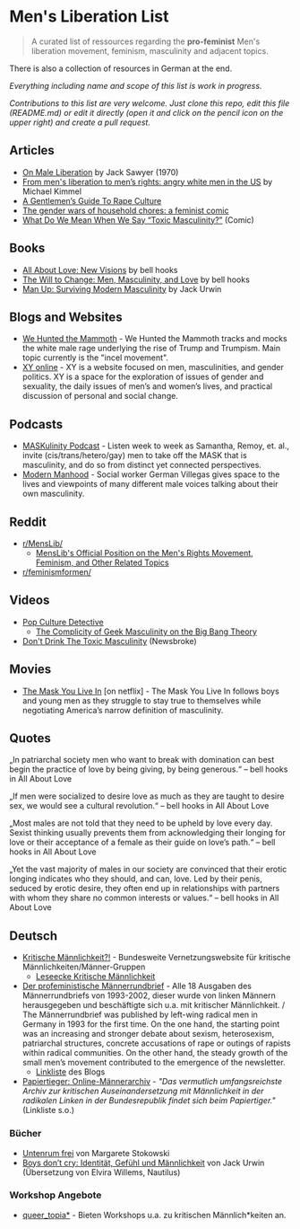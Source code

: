 # Men's Liberation List

> A curated list of ressources regarding the **pro-feminist** Men's liberation movement, feminism, masculinity and adjacent topics.

There is also a collection of resources in German at the end.

*Everything including name and scope of this list is work in progress.*

*Contributions to this list are very welcome. Just clone this repo, edit this file (README.md) or edit it directly (open it and click on the pencil icon on the upper right) and create a pull request.*

## Articles

* [On Male Liberation](https://www.academia.edu/33743560/On_Male_Liberation) by Jack Sawyer (1970)
* [From men's liberation to men’s rights: angry white men in the US](https://www.opendemocracy.net/5050/michael-kimmel/from-men%27s-liberation-to-men’s-rights-angry-white-men-in-us) by Michael Kimmel
* [A Gentlemen’s Guide To Rape Culture](https://medium.com/human-parts/a-gentlemens-guide-to-rape-culture-7fc86c50dc4c)
* [The gender wars of household chores: a feminist comic](https://www.theguardian.com/world/2017/may/26/gender-wars-household-chores-comic)
* [What Do We Mean When We Say “Toxic Masculinity?”](https://thenib.com/toxic-masculinity) (Comic)

## Books

* [All About Love: New Visions](https://www.goodreads.com/book/show/17607.All_About_Love) by bell hooks
* [The Will to Change: Men, Masculinity, and Love](https://www.goodreads.com/book/show/17601.The_Will_to_Change) by bell hooks
* [Man Up: Surviving Modern Masculinity](https://www.goodreads.com/book/show/29611402-man-up) by Jack Urwin

## Blogs and Websites
* [We Hunted the Mammoth](http://www.wehuntedthemammoth.com) - We Hunted the Mammoth tracks and mocks the white male rage underlying the rise of Trump and Trumpism. Main topic currently is the "incel movement".
* [XY online](http://xyonline.net) - XY is a website focused on men, masculinities, and gender politics. XY is a space for the exploration of issues of gender and sexuality, the daily issues of men’s and women’s lives, and practical discussion of personal and social change.

## Podcasts
* [MASKulinity Podcast](http://maskulinitypodcast.libsyn.com) - Listen week to week as Samantha, Remoy, et. al., invite (cis/trans/hetero/gay) men to take off the MASK that is masculinity, and do so from distinct yet connected perspectives.
* [Modern Manhood](https://modernmanhood.org) - Social worker German Villegas gives space to the lives and viewpoints of many different male voices talking about their own masculinity.

## Reddit
* [r/MensLib/](https://www.reddit.com/r/MensLib/)
	* [MensLib's Official Position on the Men's Rights Movement, Feminism, and Other Related Topics](https://www.reddit.com/r/MensLib/comments/93oyty/menslibs_official_position_on_the_mens_rights/)
* [r/feminismformen/](https://www.reddit.com/r/feminismformen/)

## Videos

* [Pop Culture Detective](https://www.youtube.com/user/rebelliouspixels/featured)
  * [The Complicity of Geek Masculinity on the Big Bang Theory](https://www.youtube.com/watch?v=7L7NRONADJ4&t=8s)
* [Don't Drink The Toxic Masculinity](https://www.youtube.com/watch?v=dv4nhgPV0Hc) (Newsbroke)

## Movies

* [The Mask You Live In](http://therepresentationproject.org/film/the-mask-you-live-in/) [on netflix] - The Mask You Live In follows boys and young men as they struggle to stay true to themselves while negotiating America’s narrow definition of masculinity.

## Quotes
„In patriarchal society men who want to break with domination can best begin the practice of love by being giving, by being generous.“
 – bell hooks in All About Love
 
„If men were socialized to desire love as much as they are taught to desire sex, we would see a cultural revolution.“
 – bell hooks in All About Love
 
„Most males are not told that they need to be upheld by love every day. Sexist thinking usually prevents them from acknowledging their longing for love or their acceptance of a female as their guide on love’s path.“
 – bell hooks in All About Love
 
„Yet the vast majority of males in our society are convinced that their erotic longing indicates who they should, and can, love. Led by their penis, seduced by erotic desire, they often end up in relationships with partners with whom they share no common interests or values.“
 – bell hooks in All About Love

## Deutsch
* [Kritische Männlichkeit?!](http://maennerrundbrief.blogsport.de/linkliste/) - Bundesweite Vernetzungswebsite für kritische Männlichkeiten/Männer-Gruppen
	* [Leseecke Kritische Männlichkeit](https://kritmaen.noblogs.org/leseecke/)
* [Der profeministische Männerrundbrief](http://maennerrundbrief.blogsport.de) - Alle 18 Ausgaben des Männerrundbriefs von 1993-2002, dieser wurde von linken Männern herausgegeben und beschäftigte sich u.a. mit kritischer Männlichkeit. / The Männerrundbrief was published by left-wing radical men in Germany in 1993 for the first time. On the one hand, the starting point was an increasing and stronger debate about sexism, heterosexism, patriarchal structures, concrete accusations of rape or outings of rapists within radical communities. On the other hand, the steady growth of the small men’s movement contributed to the emergence of the newsletter. 
	* [Linkliste](http://maennerrundbrief.blogsport.de/linkliste/) des Blogs
* [Papiertieger: Online-Männerarchiv](http://www.archivtiger.de/maennerarchiv.html) - *"Das vermutlich umfangsreichste Archiv zur kritischen Auseinandersetzung mit Männlichkeit in der radikalen Linken in der Bundesrepublik findet sich beim Papiertiger."* (Linkliste s.o.)

### Bücher
* [Untenrum frei](https://www.goodreads.com/book/show/30258435-untenrum-frei) von Margarete Stokowski
* [Boys don’t cry: Identität, Gefühl und Männlichkeit](https://www.goodreads.com/book/show/34375349-boys-don-t-cry) von Jack Urwin (Übersetzung von Elvira Willems, Nautilus)

### Workshop Angebote

* [queer_topia\*](http://queertopia.blogsport.de) - Bieten Workshops u.a. zu kritischen Männlich\*keiten an.
